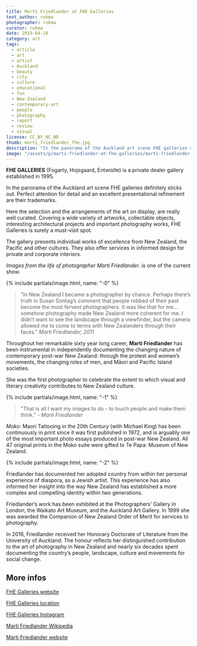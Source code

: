 ```yaml
---
title: Marti Friedlander at FHE Galleries
text_author: rokma
photographer: rokma
curator: rokma
date: 2019-04-10
category: art
tags:
  - article
  - art
  - artist
  - Auckland
  - beauty
  - city
  - culture
  - educational
  - fun
  - New-Zealand
  - contemporary-art
  - people
  - photography
  - report
  - review
  - visual
license: CC_BY_NC_ND
thumb: marti_friedlander_fhe.jpg
description: "In the panorama of the Auckland art scene FHE galleries definitely sticks out. Perfect attention for detail and an excellent presentational refinement are their trademarks. Currently showing Images from the life of photographer Marti Friedlander."
image: "/assets/p/marti-friedlander-at-fhe-galleries/marti-friedlander-at-fhe-galleries.jpg"
---
```


**FHE GALLERIES** (Fogarty, Hojsgaard, Entwistle) is a private dealer gallery established in 1995.

In the panorama of the Auckland art scene FHE galleries definitely sticks out. Perfect attention for detail and an excellent presentational refinement are their trademarks.

Here the selection and the arrangements of the art on display, are really well curated. Covering a wide variety of artworks, collectable objects, interesting architectural projects and important photography works, FHE Galleries is surely a must-visit spot.

The gallery presents individual works of excellence from New Zealand, the Pacific and other cultures. They also offer services in informed design for private and corporate interiors.

 _Images from the life of photographer Marti Friedlander._ is one of the current show.

{% include partials/image.html, name: "-0" %}


>"In New Zealand I became a photographer by chance. Perhaps there’s truth in Susan Sontag’s comment that people robbed of their past become the most fervent photographers. It was like that for me… somehow photography made New Zealand more coherent for me. I didn’t want to see the landscape through a viewfinder, but the camera allowed me to come to terms with New Zealanders through their faces." _Marti Friedlander, 2011_

Throughout her remarkable sixty year long career, **Marti Friedlander** has been instrumental in independently documenting the changing nature of contemporary post-war New Zealand: through the protest and women’s movements, the changing roles of men, and Māori and Pacific Island societies.

She was the first photographer to celebrate the extent to which visual and literary creativity contributes to New Zealand culture.

{% include partials/image.html, name: "-1" %}

>"That is all I want my images to do - to touch people and make them think." - _Marti Friedlander_

_Moko:_ Maori Tattooing in the 20th Century (with Michael King) has been continuously in print since it was first published in 1972, and is arguably one of the most important photo essays produced in post-war New Zealand. All 47 original prints in the Moko suite were gifted to Te Papa: Museum of New Zealand.

{% include partials/image.html, name: "-2" %}


Friedlander has documented her adopted country from within her personal experience of diaspora, as a Jewish artist. This experience has also informed her insight into the way New Zealand has established a more complex and compelling identity within two generations.

Friedlander’s work has been exhibited at the Photographers’ Gallery in London, the Waikato Art Museum, and the Auckland Art Gallery. In 1999 she was awarded the Companion of New Zealand Order of Merit for services to photography.

In 2016, Friedlander received her Honorary Doctorate of Literature from the University of Auckland. The honour reflects her distinguished contribution to the art of photography in New Zealand and nearly six decades spent documenting the country’s people, landscape, culture and movements for social change.





## More infos

[FHE Galleries website](http://www.fhegalleries.com)

[FHE Galleries location](https://goo.gl/maps/HGAeeEGLv9q)

[FHE Galleries Instagram](https://www.instagram.com/fhegalleries/)

[Marti Friedlander Wikipedia](https://en.wikipedia.org/wiki/Marti_Friedlander)

[Marti Friedlander website](https://martifriedlander.com/)
